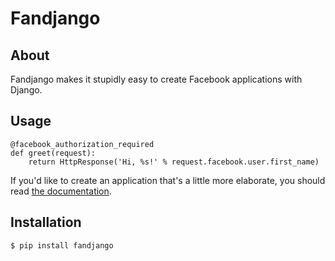 # Fandjango

## About

Fandjango makes it stupidly easy to create Facebook applications with Django.

## Usage

    @facebook_authorization_required
    def greet(request):
        return HttpResponse('Hi, %s!' % request.facebook.user.first_name)

If you'd like to create an application that's a little more elaborate, you should read
[the documentation](http://readthedocs.org/docs/fandjango).

## Installation

    $ pip install fandjango